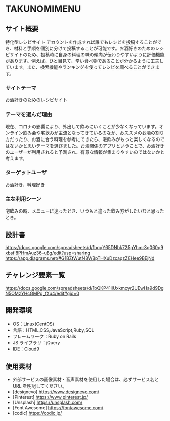 # TAKUNOMIMENU

## サイト概要

特化型レシピサイト
アカウントを作成すれば誰でもレシピを投稿することができ、材料と手順を個別に分けて投稿することが可能です。お酒好きのためのレシピサイトのため、投稿時に自身の料理の味の傾向が伝わりやすいように評価機能があります。例えば、ひと目見て、辛い食べ物であることが分かるように工夫しています。また、検索機能やランキングを使ってレシピを調べることができます。

### サイトテーマ

お酒好きのためのレシピサイト

### テーマを選んだ理由

現在、コロナの影響により、外出して飲みにいくことが少なくなっています。オンライン飲み会や宅飲みが主流となってきているのなか、おススメのお酒の割り方だったり、お酒に合う料理を参考にできたら、宅飲みがもっと楽しくなるのではないかと思いテーマを選びました。お酒関係のアプリということで、お酒好きのユーザーが利用されると予測され、有意な情報が集まりやすいのではないかと考えます。

### ターゲットユーザ

お酒好き、料理好き

### 主な利用シーン

宅飲みの時、メニューに迷ったとき、いつもと違った飲み方がしたいなと思ったとき。

## 設計書
https://docs.google.com/spreadsheets/d/1bqqY65DNbk725gYhmr3g060q9xbsfi8PHmAuz36-uBg/edit?usp=sharing
https://app.diagrams.net/#G1BZtWutN8WBpTHXuDzcaqzZEHee9BEjNd

## チャレンジ要素一覧

https://docs.google.com/spreadsheets/d/1bQKP41iIUxkmcyr2UEwHa9d9DgN5OMzYHcGMPg_fXu4/edit#gid=0

## 開発環境

- OS：Linux(CentOS)
- 言語：HTML,CSS,JavaScript,Ruby,SQL
- フレームワーク：Ruby on Rails
- JS ライブラリ：jQuery
- IDE：Cloud9

## 使用素材

- 外部サービスの画像素材・音声素材を使用した場合は、必ずサービス名と URL を明記してください。
- [designevo] https://www.designevo.com/
- [Pinterest] https://www.pinterest.jp/
- [Unsplash] https://unsplash.com/
- [Font Awesome] https://fontawesome.com/
- [codic] https://codic.jp/
